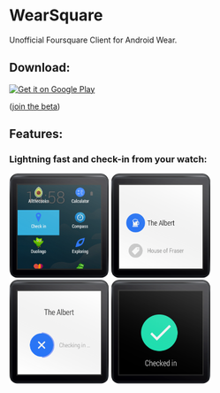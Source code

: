 WearSquare
==========

Unofficial Foursquare Client for Android Wear.

## Download:

[![Get it on Google Play](http://www.android.com/images/brand/get_it_on_play_logo_small.png)](https://play.google.com/store/apps/details?id=eu.inmite.android.gridwichterle) 

([join the beta](https://plus.google.com/communities/101759563856154570864))

## Features:

### Lightning fast and check-in from your watch:
<img src="graphics/screenshots/check-in-launcher.png" width="180" />
<img src="graphics/screenshots/checkin-list.png" width="180" />
<img src="graphics/screenshots/checkin-in.png" width="180" />
<img src="graphics/screenshots/checked-in.png" width="180" />
